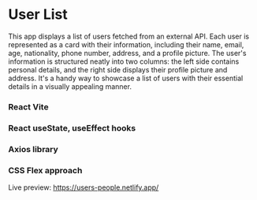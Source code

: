 # User List
This app displays a list of users fetched from an external API. Each user is represented as a card with their information, including their name, email, age, nationality, phone number, address, and a profile picture. The user's information is structured neatly into two columns: the left side contains personal details, and the right side displays their profile picture and address. It's a handy way to showcase a list of users with their essential details in a visually appealing manner.

### React Vite

### React useState, useEffect hooks

### Axios library

### CSS Flex approach

Live preview: https://users-people.netlify.app/
